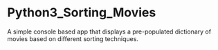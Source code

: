 # Python3_Sorting_Movies
A simple console based app that displays a pre-populated dictionary of movies based on different sorting techniques.
